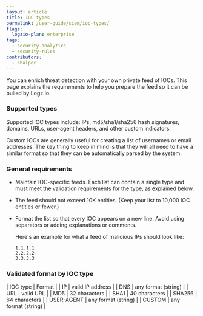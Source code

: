 ```yaml
---
layout: article
title: IOC types
permalink: /user-guide/siem/ioc-types/
flags:
  logzio-plan: enterprise
tags:
  - security-analytics
  - security-rules
contributors:
  - shalper
---
```


You can enrich threat detection with your own private feed of IOCs. This page explains the requirements to help you prepare the feed so it can be pulled by Logz.io.

### Supported types

Supported IOC types include: IPs, md5/sha1/sha256 hash signatures, domains, URLs, user-agent headers, and other custom indicators.

Custom IOCs are generally useful for creating a list of usernames or email addresses. The key thing to keep in mind is that they will all need to have a similar format so that they can be automatically parsed by the system.

### General requirements

* Maintain IOC-specific feeds. Each list can contain a single type and must meet the validation requirements for the type, as explained below.
* The feed should not exceed 10K entities. (Keep your list to 10,000 IOC entities or fewer.)
* Format the list so that every IOC appears on a new line. Avoid using separators or adding explanations or comments.

  Here's an example for what a feed of malicious IPs should look like:

  ```
  1.1.1.1
  2.2.2.2
  3.3.3.3
  ```

### Validated format by IOC type

| IOC type | Format |
| IP | valid IP address |
| DNS | any format (string) |
| URL  | valid URL |
| MD5 | 32 characters |
| SHA1 | 40 characters |
| SHA256 | 64 characters |
| USER-AGENT | any format (string)  |
| CUSTOM | any format (string)  |
